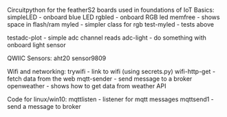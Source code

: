 Circuitpython for the featherS2 boards used in foundations of IoT
Basics:
simpleLED - onboard blue LED
rgbled - onboard RGB led
memfree - shows space in flash/ram
myled - simpler class for rgb 
test-myled - tests above

testadc-plot - simple adc channel reads
adc-light - do something with onboard light sensor

QWIIC Sensors:
aht20
sensor9809

Wifi and networking:
trywifi - link to wifi (using secrets.py)
wifi-http-get - fetch data from the web
mqtt-sender - send message to a broker
openweather - shows how to get data from weather API

Code for linux/win10:
mqttlisten - listener for mqtt messages
mqttsend1 - send a message to broker
